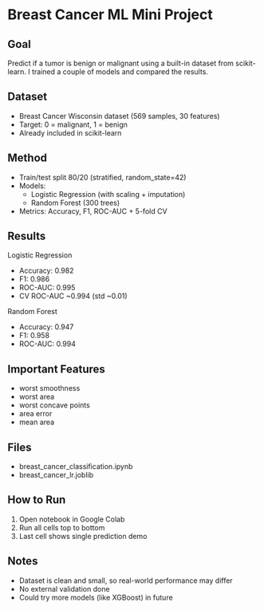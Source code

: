 # Breast Cancer ML Mini Project

## Goal
Predict if a tumor is benign or malignant using a built-in dataset from scikit-learn. I trained a couple of models and compared the results.

## Dataset
- Breast Cancer Wisconsin dataset (569 samples, 30 features)
- Target: 0 = malignant, 1 = benign
- Already included in scikit-learn

## Method
- Train/test split 80/20 (stratified, random_state=42)
- Models:
  - Logistic Regression (with scaling + imputation)
  - Random Forest (300 trees)
- Metrics: Accuracy, F1, ROC-AUC + 5-fold CV

## Results
Logistic Regression
- Accuracy: 0.982
- F1: 0.986
- ROC-AUC: 0.995
- CV ROC-AUC ~0.994 (std ~0.01)

Random Forest
- Accuracy: 0.947
- F1: 0.958
- ROC-AUC: 0.994

## Important Features
- worst smoothness
- worst area
- worst concave points
- area error
- mean area

## Files
- breast_cancer_classification.ipynb
- breast_cancer_lr.joblib

## How to Run
1. Open notebook in Google Colab
2. Run all cells top to bottom
3. Last cell shows single prediction demo

## Notes
- Dataset is clean and small, so real-world performance may differ
- No external validation done
- Could try more models (like XGBoost) in future
